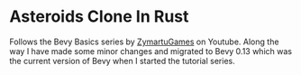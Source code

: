 # Asteroids Clone In Rust

Follows the Bevy Basics series by [ZymartuGames](https://www.youtube.com/@ZymartuGames) on Youtube. Along the way I have made some minor changes and migrated to Bevy 0.13 which was the current version of Bevy when I started the tutorial series.